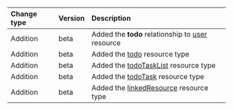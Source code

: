 ### 

| **Change type** | **Version** | **Description** |
|:---|:---|:---|
|Addition|beta|Added the **todo** relationship to [user](/graph/api/resources/user?view=graph-rest-beta) resource|
|Addition|beta|Added the [todo](/graph/api/resources/todo?view=graph-rest-beta) resource type|
|Addition|beta|Added the [todoTaskList](/graph/api/resources/todoTaskList?view=graph-rest-beta) resource type|
|Addition|beta|Added the [todoTask](/graph/api/resources/todoTask?view=graph-rest-beta) resource type|
|Addition|beta|Added the [linkedResource](/graph/api/resources/linkedResource?view=graph-rest-beta) resource type|
